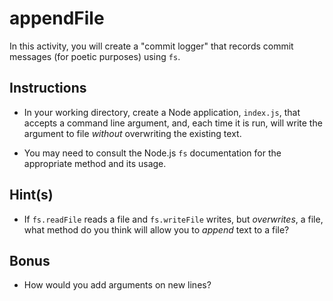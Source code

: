 # appendFile

In this activity, you will create a "commit logger" that records commit messages (for poetic purposes) using `fs`.

## Instructions

- In your working directory, create a Node application, `index.js`, that accepts a command line argument, and, each time it is run, will write the argument to file _without_ overwriting the existing text.

- You may need to consult the Node.js `fs` documentation for the appropriate method and its usage.

## Hint(s)

- If `fs.readFile` reads a file and `fs.writeFile` writes, but _overwrites_, a file, what method do you think will allow you to _append_ text to a file?

## Bonus

- How would you add arguments on new lines?
